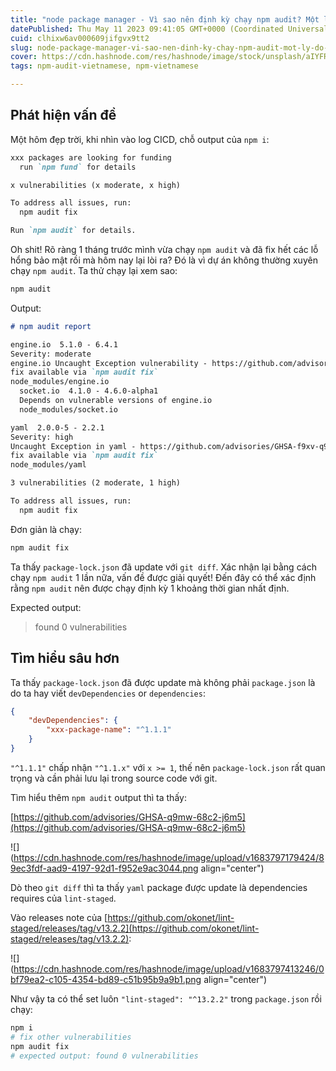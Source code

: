 ```yaml
---
title: "node package manager - Vì sao nên định kỳ chạy npm audit? Một lý do khiến ta phải lưu package lock file trong source code với git"
datePublished: Thu May 11 2023 09:41:05 GMT+0000 (Coordinated Universal Time)
cuid: clhixw6av000609jifgvx9tt2
slug: node-package-manager-vi-sao-nen-dinh-ky-chay-npm-audit-mot-ly-do-khien-ta-phai-luu-package-lock-file-trong-source-code-voi-git
cover: https://cdn.hashnode.com/res/hashnode/image/stock/unsplash/aIYFR0vbADk/upload/338e2b48f553342164b209571f314f9b.jpeg
tags: npm-audit-vietnamese, npm-vietnamese

---
```


## Phát hiện vấn đề

Một hôm đẹp trời, khi nhìn vào log CICD, chỗ output của `npm i`:

```markdown
xxx packages are looking for funding
  run `npm fund` for details

x vulnerabilities (x moderate, x high)

To address all issues, run:
  npm audit fix

Run `npm audit` for details.
```

Oh shit! Rõ ràng 1 tháng trước mình vừa chạy `npm audit` và đã fix hết các lỗ hổng bảo mật rồi mà hôm nay lại lòi ra? Đó là vì dự án không thường xuyên chạy `npm audit`. Ta thử chạy lại xem sao:

```bash
npm audit
```

Output:

```markdown
# npm audit report

engine.io  5.1.0 - 6.4.1
Severity: moderate
engine.io Uncaught Exception vulnerability - https://github.com/advisories/GHSA-q9mw-68c2-j6m5
fix available via `npm audit fix`
node_modules/engine.io
  socket.io  4.1.0 - 4.6.0-alpha1
  Depends on vulnerable versions of engine.io
  node_modules/socket.io

yaml  2.0.0-5 - 2.2.1
Severity: high
Uncaught Exception in yaml - https://github.com/advisories/GHSA-f9xv-q969-pqx4
fix available via `npm audit fix`
node_modules/yaml

3 vulnerabilities (2 moderate, 1 high)

To address all issues, run:
  npm audit fix
```

Đơn giản là chạy:

```bash
npm audit fix
```

Ta thấy `package-lock.json` đã update với `git diff`. Xác nhận lại bằng cách chạy `npm audit` 1 lần nữa, vấn đề được giải quyết! Đến đây có thể xác định rằng `npm audit` nên được chạy định kỳ 1 khoảng thời gian nhất định.

Expected output:

> found 0 vulnerabilities

## Tìm hiểu sâu hơn

Ta thấy `package-lock.json` đã được update mà không phải `package.json` là do ta hay viết `devDependencies` or `dependencies`:

```json
{
    "devDependencies": {
        "xxx-package-name": "^1.1.1"
    }
}
```

`"^1.1.1"` chấp nhận `"^1.1.x"` với `x >= 1`, thế nên `package-lock.json` rất quan trọng và cần phải lưu lại trong source code với git.

Tìm hiểu thêm `npm audit` output thì ta thấy:

[https://github.com/advisories/GHSA-q9mw-68c2-j6m5](https://github.com/advisories/GHSA-q9mw-68c2-j6m5)

![](https://cdn.hashnode.com/res/hashnode/image/upload/v1683797179424/89ec3fdf-aad9-4197-92d1-f952e9ac3044.png align="center")

Dò theo `git diff` thì ta thấy `yaml` package được update là dependencies requires của `lint-staged`.

Vào releases note của [https://github.com/okonet/lint-staged/releases/tag/v13.2.2](https://github.com/okonet/lint-staged/releases/tag/v13.2.2):

![](https://cdn.hashnode.com/res/hashnode/image/upload/v1683797413246/0bf79ea2-c105-4354-bd89-c51b95b9a9b1.png align="center")

Như vậy ta có thể set luôn `"lint-staged": "^13.2.2"` trong `package.json` rồi chạy:

```bash
npm i
# fix other vulnerabilities
npm audit fix
# expected output: found 0 vulnerabilities
```